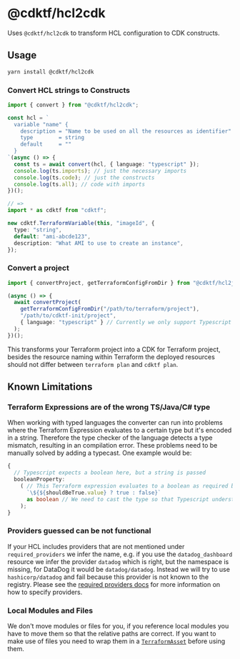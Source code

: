 # @cdktf/hcl2cdk

Uses `@cdktf/hcl2cdk` to transform HCL configuration to CDK constructs.

## Usage

```sh
yarn install @cdktf/hcl2cdk
```

### Convert HCL strings to Constructs

```ts
import { convert } from "@cdktf/hcl2cdk";

const hcl = `
  variable "name" {
    description = "Name to be used on all the resources as identifier"
    type        = string
    default     = ""
  }
`(async () => {
  const ts = await convert(hcl, { language: "typescript" });
  console.log(ts.imports); // just the necessary imports
  console.log(ts.code); // just the constructs
  console.log(ts.all); // code with imports
})();

// =>
import * as cdktf from "cdktf";

new cdktf.TerraformVariable(this, "imageId", {
  type: "string",
  default: "ami-abcde123",
  description: "What AMI to use to create an instance",
});
```

### Convert a project

```ts
import { convertProject, getTerraformConfigFromDir } from "@cdktf/hcl2json";

(async () => {
  await convertProject(
    getTerraformConfigFromDir("/path/to/terraform/project"),
    "/path/to/cdktf-init/project",
    { language: "typescript" } // Currently we only support Typescript for project conversion
  );
})();
```

This transforms your Terraform project into a CDK for Terraform project, besides the resource naming within Terraform the deployed resources should not differ between `terraform plan` and `cdktf plan`.

## Known Limitations

### Terraform Expressions are of the wrong TS/Java/C# type

When working with typed languages the converter can run into problems where the Terraform Expression evaluates to a certain type but it's encoded in a string. Therefore the type checker of the language detects a type mismatch, resulting in an compilation error. These problems need to be manually solved by adding a typecast. One example would be:

```ts
{
  // Typescript expects a boolean here, but a string is passed
  booleanProperty:
    ( // This Terraform expression evaluates to a boolean as required by the property
      `\${${shouldBeTrue.value} ? true : false}`
      as boolean // We need to cast the type so that Typescript understand the right type is being passed
    );
}
```

### Providers guessed can be not functional

If your HCL includes providers that are not mentioned under `required_providers` we infer the name, e.g. if you use the `datadog_dashboard` resource we infer the provider `datadog` which is right, but the namespace is missing, for DataDog it would be `datadog/datadog`. Instead we will try to use `hashicorp/datadog` and fail because this provider is not known to the registry.
Please see the [required providers docs](https://www.terraform.io/docs/language/providers/requirements.html#requiring-providers) for more information on how to specify providers.

### Local Modules and Files

We don't move modules or files for you, if you reference local modules you have to move them so that the relative paths are correct. If you want to make use of files you need to wrap them in a [`TerraformAsset`](../../docs/working-with-cdk-for-terraform/terraform-assets.md) before using them.
